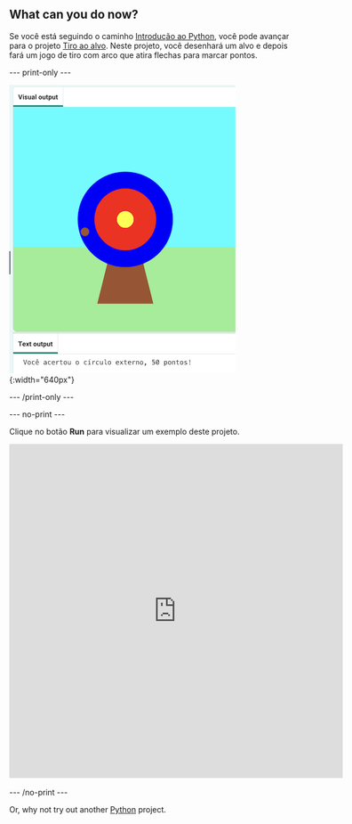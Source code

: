 ## What can you do now?

Se você está seguindo o caminho [Introdução ao Python](https://projects.raspberrypi.org/en/raspberrypi/python-intro), você pode avançar para o projeto [Tiro ao alvo](https://projects.raspberrypi.org/en/projects/target-practice). Neste projeto, você desenhará um alvo e depois fará um jogo de tiro com arco que atira flechas para marcar pontos.

--- print-only ---

![Um alvo de tiro com arco com um ponto de vida no círculo externo. O texto 'Você atingiu o círculo externo, 50 pontos!' é exibido abaixo](images/blue-points.png){:width="640px"}

--- /print-only ---

--- no-print ---

Clique no botão **Run** para visualizar um exemplo deste projeto.

<iframe src="https://editor.raspberrypi.org/en/embed/viewer/target-practice-solution" width="600" height="600" frameborder="0" marginwidth="0" marginheight="0" allowfullscreen>
</iframe>

--- /no-print ---

Or, why not try out another [Python](https://projects.raspberrypi.org/en/projects?software%5B%5D=python) project.


